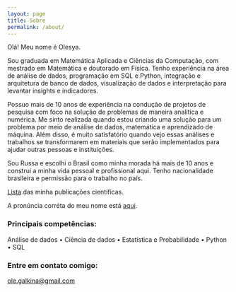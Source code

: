 ```yaml
---
layout: page
title: Sobre
permalink: /about/
---
```


Olá! Meu nome é Olesya.

Sou graduada em Matemática Aplicada e Ciências da Computação, com mestrado em Matemática e doutorado em Física. Tenho experiência na área de análise de dados, programação em SQL e Python, integração e arquitetura de banco de dados, visualização de dados e interpretação para levantar insights e indicadores. 

Possuo mais de 10 anos de experiência na condução de projetos de pesquisa com foco na solução de problemas de maneira analítica e numérica. Me sinto realizada quando estou criando uma solução para um problema por meio de análise de dados, matemática e aprendizado de máquina. Além disso, é muito satisfatório quando vejo essas análises e trabalhos se transformarem em materiais que serão implementados para ajudar outras pessoas e instituições. 

Sou Russa e escolhi o Brasil como minha morada há mais de 10 anos e construí a minha vida pessoal e profissional aqui. Tenho nacionalidade brasileira e permissão para o trabalho no país.

[Lista](https://arxiv.org/search/?searchtype=author&query=Galkina%2C+O) das minha publicações científicas.

A pronúncia corréta do meu nome está [aqui](https://www.youtube.com/watch?v=YZNYaHznsxs).


### Principais competências:

Análise de dados • Ciência de dados • Estatística e Probabilidade • Python • SQL 

### Entre em contato comigo: 

[ole.galkina@gmail.com](mailto:ole.galkina@gmail.com)
